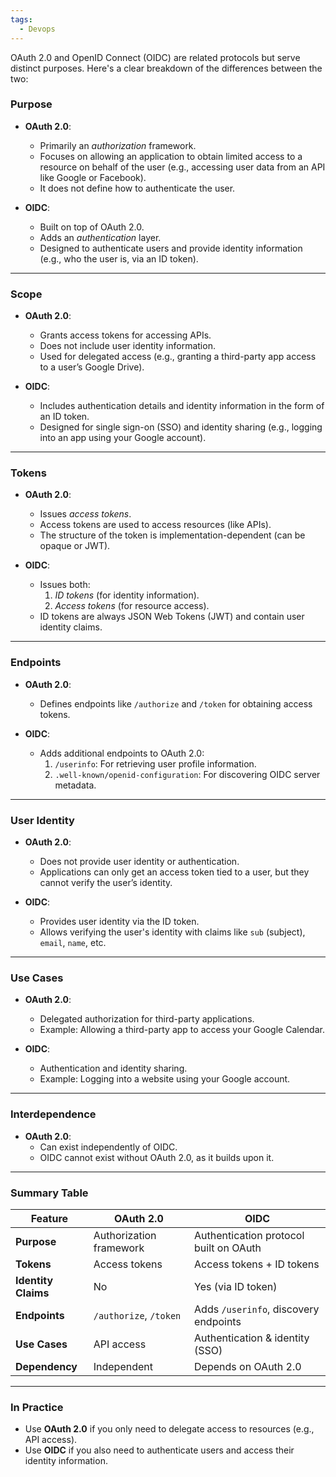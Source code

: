 ```yaml
---
tags:
  - Devops
---
```


OAuth 2.0 and OpenID Connect (OIDC) are related protocols but serve distinct purposes. Here's a clear breakdown of the differences between the two:

### **Purpose**
- **OAuth 2.0**: 
  - Primarily an *authorization* framework.
  - Focuses on allowing an application to obtain limited access to a resource on behalf of the user (e.g., accessing user data from an API like Google or Facebook).
  - It does not define how to authenticate the user.

- **OIDC**:
  - Built on top of OAuth 2.0.
  - Adds an *authentication* layer.
  - Designed to authenticate users and provide identity information (e.g., who the user is, via an ID token).

---

### **Scope**
- **OAuth 2.0**:
  - Grants access tokens for accessing APIs.
  - Does not include user identity information.
  - Used for delegated access (e.g., granting a third-party app access to a user’s Google Drive).

- **OIDC**:
  - Includes authentication details and identity information in the form of an ID token.
  - Designed for single sign-on (SSO) and identity sharing (e.g., logging into an app using your Google account).

---

### **Tokens**
- **OAuth 2.0**:
  - Issues *access tokens*.
  - Access tokens are used to access resources (like APIs).
  - The structure of the token is implementation-dependent (can be opaque or JWT).

- **OIDC**:
  - Issues both:
    1. *ID tokens* (for identity information).
    2. *Access tokens* (for resource access).
  - ID tokens are always JSON Web Tokens (JWT) and contain user identity claims.

---

### **Endpoints**
- **OAuth 2.0**:
  - Defines endpoints like `/authorize` and `/token` for obtaining access tokens.

- **OIDC**:
  - Adds additional endpoints to OAuth 2.0:
    1. `/userinfo`: For retrieving user profile information.
    2. `.well-known/openid-configuration`: For discovering OIDC server metadata.

---

### **User Identity**
- **OAuth 2.0**:
  - Does not provide user identity or authentication.
  - Applications can only get an access token tied to a user, but they cannot verify the user’s identity.

- **OIDC**:
  - Provides user identity via the ID token.
  - Allows verifying the user's identity with claims like `sub` (subject), `email`, `name`, etc.

---

### **Use Cases**
- **OAuth 2.0**:
  - Delegated authorization for third-party applications.
  - Example: Allowing a third-party app to access your Google Calendar.

- **OIDC**:
  - Authentication and identity sharing.
  - Example: Logging into a website using your Google account.

---

### **Interdependence**
- **OAuth 2.0**:
  - Can exist independently of OIDC.
  - OIDC cannot exist without OAuth 2.0, as it builds upon it.

---

### **Summary Table**

| Feature               | OAuth 2.0                                  | OIDC                                     |
|-----------------------|--------------------------------------------|-----------------------------------------|
| **Purpose**           | Authorization framework                   | Authentication protocol built on OAuth  |
| **Tokens**            | Access tokens                             | Access tokens + ID tokens              |
| **Identity Claims**   | No                                         | Yes (via ID token)                      |
| **Endpoints**         | `/authorize`, `/token`                    | Adds `/userinfo`, discovery endpoints   |
| **Use Cases**         | API access                                | Authentication & identity (SSO)         |
| **Dependency**        | Independent                               | Depends on OAuth 2.0                    |

---

### **In Practice**
- Use **OAuth 2.0** if you only need to delegate access to resources (e.g., API access).
- Use **OIDC** if you also need to authenticate users and access their identity information.